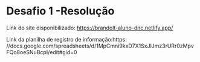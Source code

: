 # Desafio 1 -Resolução

Link do site disponibilizado: https://brandolt-aluno-dnc.netlify.app/

Link da planilha de registro de informação:https: //docs.google.com/spreadsheets/d/1MpCmni9kxD7X1SxJlJmz3rURr0zMpvFQo8oeSNuBcpI/edit#gid=0
